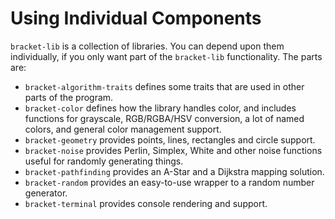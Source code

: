 # Using Individual Components

`bracket-lib` is a collection of libraries. You can depend upon them individually, if you only want part of the `bracket-lib` functionality. The parts are:

* `bracket-algorithm-traits` defines some traits that are used in other parts of the program.
* `bracket-color` defines how the library handles color, and includes functions for grayscale, RGB/RGBA/HSV conversion, a lot of named colors, and general color management support.
* `bracket-geometry` provides points, lines, rectangles and circle support.
* `bracket-noise` provides Perlin, Simplex, White and other noise functions useful for randomly generating things.
* `bracket-pathfinding` provides an A-Star and a Dijkstra mapping solution.
* `bracket-random` provides an easy-to-use wrapper to a random number generator.
* `bracket-terminal` provides console rendering and support.

